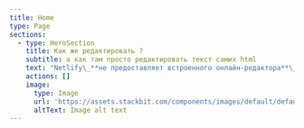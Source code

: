 ```yaml
---
title: Home
type: Page
sections:
  - type: HeroSection
    title: Как же редактировать ?
    subtitle: а как там просто редактировать текст самих html
    text: "Netlify\_**не предоставляет встроенного онлайн-редактора**\_для редактирования файлов сайта (например,\_`index.html`) прямо с панели управления. В отличие от некоторых конструкторов сайтов или CMS, Netlify специализируется на автоматизированном деплое ваших файлов из репозитория или при загрузке архива/папки. Вот основные способы изменить текст на deployed-сайте на Netlify:\n\n## 1.\_**Через Git-репозиторий (Рекомендуется)**\n\n1.  **Откройте ваш проект на компьютере.**\n\n2.  **Отредактируйте файл\_`index.html`**\_в любом редакторе (например, VS Code, Sublime, Notepad++).\n\n3.  **Сохраните изменения**.\n\n4.  **Закоммитьте и отправьте их в репозиторий**:\n\n5.  **Netlify автоматически ребилдит и разворачивает обновлённый сайт.**\n\n## 2.\_**Drag & Drop (ручные обновления, если без git)**\n\n1.  Отредактируйте\_`index.html`\_локально.\n\n2.  Перейдите на\_[Netlify Drop](https://app.netlify.com/drop)\_или откройте свой сайт в панели Netlify и выберите \"Deploys\" → \"Upload a deploy\".\n\n3.  Загрузите обновлённую папку (с новым\_`index.html`).\n\n4.  Сайт обновится.\n\n## 3.\_**(Не применяется) Онлайн-редактирование**\n\n*   На данный момент\_**Netlify не позволяет редактировать файлы прямо на сайте**.\n\n*   Можно только управлять файлами через исходный код (git-репозиторий) или перезагружать папки целиком.\n\n## 4.\_**Если нужен реальный онлайн-редактор**\n\n*   Если нужен прямой веб-редактор HTML/контента — попробуйте:\n\n    *   GitHub +\_[GitHub Web Editor (.)](https://github.com/): нажимаете\_`.`\_(точка) в любом репозитории, можно редактировать онлайн и сразу коммитить.\n\n    *   Использовать headless CMS (например,\_[Netlify CMS](https://www.netlifycms.org/)), тогда контент сайта можно редактировать через браузер, а Netlify будет автоматически развертывать обновления.\n"
    actions: []
    image:
      type: Image
      url: 'https://assets.stackbit.com/components/images/default/default-image.png'
      altText: Image alt text
---
```

